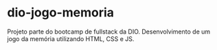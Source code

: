 # dio-jogo-memoria
Projeto parte do bootcamp de fullstack da DIO. Desenvolvimento de um jogo da memória utilizando HTML, CSS e JS.
